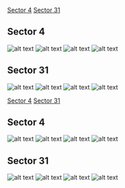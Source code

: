 [Sector 4](#sector4)
[Sector 31](#sector31)

<a name = "sector4"></a>
## Sector 4
![alt text](/tt/WASP-077_Sector_4/WASP-077_Sector_4_a_TimeSeries.png)
![alt text](/tt/WASP-077_Sector_4/WASP-077_Sector_4_b_FoldedLightCurve.png)
![alt text](/tt/WASP-077_Sector_4/WASP-077_Sector_4_b_IndividualTransitsWithFit.png)
![alt text](/tt/WASP-077_Sector_4/WASP-077_Sector_4_c_TimingResiduals.png)

<a name = "sector31"></a>
## Sector 31
![alt text](/tt/WASP-077_Sector_31/WASP-077_Sector_31_a_TimeSeries.png)
![alt text](/tt/WASP-077_Sector_31/WASP-077_Sector_31_b_FoldedLightCurve.png)
![alt text](/tt/WASP-077_Sector_31/WASP-077_Sector_31_b_IndividualTransitsWithFit.png)
![alt text](/tt/WASP-077_Sector_31/WASP-077_Sector_31_c_TimingResiduals.png)

[Sector 4](#sector4)
[Sector 31](#sector31)

<a name = "sector4"></a>
## Sector 4
![alt text](/tt/WASP-077_Sector_4/WASP-077_Sector_4_a_TimeSeries.png)
![alt text](/tt/WASP-077_Sector_4/WASP-077_Sector_4_b_FoldedLightCurve.png)
![alt text](/tt/WASP-077_Sector_4/WASP-077_Sector_4_b_IndividualTransitsWithFit.png)
![alt text](/tt/WASP-077_Sector_4/WASP-077_Sector_4_c_TimingResiduals.png)

<a name = "sector31"></a>
## Sector 31
![alt text](/tt/WASP-077_Sector_31/WASP-077_Sector_31_a_TimeSeries.png)
![alt text](/tt/WASP-077_Sector_31/WASP-077_Sector_31_b_FoldedLightCurve.png)
![alt text](/tt/WASP-077_Sector_31/WASP-077_Sector_31_b_IndividualTransitsWithFit.png)
![alt text](/tt/WASP-077_Sector_31/WASP-077_Sector_31_c_TimingResiduals.png)


